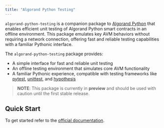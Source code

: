```yaml
---
title: "Algorand Python Testing"
---
```



`algorand-python-testing` is a companion package to [Algorand Python](https://github.com/algorandfoundation/puya) that enables efficient unit testing of Algorand Python smart contracts in an offline environment. This package emulates key AVM behaviors without requiring a network connection, offering fast and reliable testing capabilities with a familiar Pythonic interface.

The `algorand-python-testing` package provides:

* A simple interface for fast and reliable unit testing
* An offline testing environment that simulates core AVM functionality
* A familiar Pythonic experience, compatible with testing frameworks like [pytest](https://docs.pytest.org/en/latest/), [unittest](https://docs.python.org/3/library/unittest.html), and [hypothesis](https://hypothesis.readthedocs.io/en/latest/)

> **NOTE**: This package is currently in **preview** and should be used with caution until the first stable release.

## Quick Start

To get started refer to the [official documentation](https://algorandfoundation.github.io/algorand-python-testing/).
